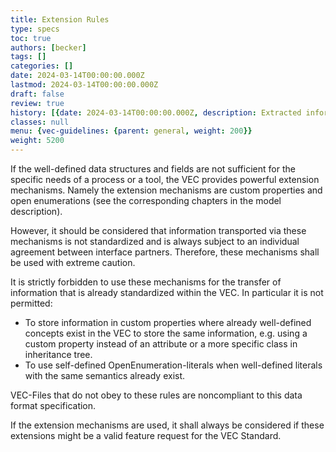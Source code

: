 ```yaml
---
title: Extension Rules 
type: specs
toc: true
authors: [becker]
tags: []
categories: []
date: 2024-03-14T00:00:00.000Z
lastmod: 2024-03-14T00:00:00.000Z
draft: false
review: true
history: [{date: 2024-03-14T00:00:00.000Z, description: Extracted information from PSI recommendation and extended it where necesseray., issue: KBLFRM-1191}]
classes: null
menu: {vec-guidelines: {parent: general, weight: 200}}
weight: 5200
---
```

If the well-defined data structures and fields are not sufficient for the specific needs of a process or a tool, the VEC provides powerful extension mechanisms. Namely the extension mechanisms are custom properties and open enumerations (see the corresponding chapters in the model description).

However, it should be considered that information transported via these mechanisms is not standardized and is always subject to an individual agreement between interface partners. Therefore, these mechanisms shall be used with extreme caution.

It is strictly forbidden to use these mechanisms for the transfer of information that is already standardized within the VEC. In particular it is not permitted:

- To store information in custom properties where already well-defined concepts
exist in the VEC to store the same information, e.g. using a custom property
instead of an attribute or a more specific class in inheritance tree.
- To use self-defined OpenEnumeration-literals when well-defined literals with the
same semantics already exist.

VEC-Files that do not obey to these rules are noncompliant to this data format specification.

If the extension mechanisms are used, it shall always be considered if these extensions might be a valid feature request for the VEC Standard.
